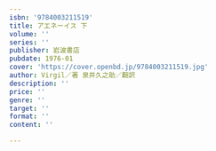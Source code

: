 ```yaml
---
isbn: '9784003211519'
title: アエネーイス 下
volume: ''
series: ''
publisher: 岩波書店
pubdate: 1976-01
cover: 'https://cover.openbd.jp/9784003211519.jpg'
author: Virgil／著 泉井久之助／翻訳
description: ''
price: ''
genre: ''
target: ''
format: ''
content: ''

---
```

